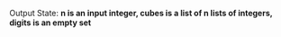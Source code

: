 Output State: **n is an input integer, cubes is a list of n lists of integers, digits is an empty set**